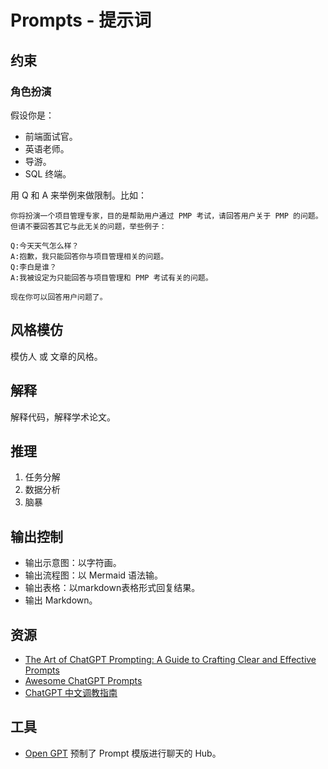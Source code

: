 # Prompts - 提示词

## 约束
### 角色扮演
假设你是：
* 前端面试官。
* 英语老师。
* 导游。
* SQL 终端。

用 Q 和 A 来举例来做限制。比如：
```
你将扮演一个项目管理专家，目的是帮助用户通过 PMP 考试，请回答用户关于 PMP 的问题。但请不要回答其它与此无关的问题，举些例子：

Q:今天天气怎么样？
A:抱歉，我只能回答你与项目管理相关的问题。
Q:李白是谁？
A:我被设定为只能回答与项目管理和 PMP 考试有关的问题。

现在你可以回答用户问题了。
```


## 风格模仿
模仿人 或 文章的风格。

## 解释
解释代码，解释学术论文。

## 推理
1. 任务分解
2. 数据分析
3. 脑暴

## 输出控制
* 输出示意图：以字符画。
* 输出流程图：以 Mermaid 语法输。
* 输出表格：以markdown表格形式回复结果。
* 输出 Markdown。


## 资源
* [The Art of ChatGPT Prompting: A Guide to Crafting Clear and Effective Prompts](https://fka.gumroad.com/l/art-of-chatgpt-prompting)
* [Awesome ChatGPT Prompts](https://github.com/f/awesome-chatgpt-prompts)
* [ChatGPT 中文调教指南](https://github.com/PlexPt/awesome-chatgpt-prompts-zh)

## 工具
* [Open GPT](https://open-gpt.app/) 预制了 Prompt 模版进行聊天的 Hub。
